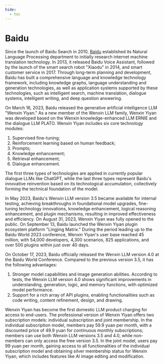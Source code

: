 ```yaml
---
hide:
  - toc
---
```


# Baidu

Since the launch of Baidu Search in 2010, [Baidu](https://www.baidu.com/) established its Natural Language Processing department to initially research internet machine translation technology. In 2013, it released Baidu Voice Assistant, followed by the launch of the smart search robot "Xiaodu" in 2014, and smart customer service in 2017. Through long-term planning and development, Baidu has built a comprehensive language and knowledge technology framework, including knowledge graphs, language understanding and generation technologies, as well as application systems supported by these technologies, such as intelligent search, machine translation, dialogue systems, intelligent writing, and deep question answering.

On March 16, 2023, Baidu released the generative artificial intelligence LLM "Wenxin Yiyan." As a new member of the Wenxin LLM family, Wenxin Yiyan was developed based on the Wenxin knowledge-enhanced LLM ERNIE and the dialogue LLM PLATO. Wenxin Yiyan includes six core technology modules:

1. Supervised fine-tuning;
2. Reinforcement learning based on human feedback;
3. Prompts;
4. Knowledge enhancement;
5. Retrieval enhancement;
6. Dialogue enhancement.

The first three types of technologies are applied in currently popular dialogue LLMs like ChatGPT, while the last three types represent Baidu's innovative reinvention based on its technological accumulation, collectively forming the technical foundation of the model.

In May 2023, Baidu's Wenxin LLM version 3.5 became available for internal testing, achieving breakthroughs in foundational model upgrades, fine-tuning technology innovations, knowledge enhancement, logical reasoning enhancement, and plugin mechanisms, resulting in improved effectiveness and efficiency. On August 31, 2023, Wenxin Yiyan was fully opened to the public. On September 13, Baidu launched the Wenxin Yiyan plugin ecosystem platform "Lingjing Matrix." During the period leading up to the Baidu World 2023 conference, Wenxin Yiyan's user base reached 45 million, with 54,000 developers, 4,300 scenarios, 825 applications, and over 500 plugins within just over 40 days.

On October 17, 2023, Baidu officially released the Wenxin LLM version 4.0 at the Baidu World Conference. Compared to the previous version 3.5, it has the following advantages:

1. Stronger model capabilities and image generation abilities. According to tests, the Wenxin LLM version 4.0 shows significant improvements in understanding, generation, logic, and memory functions, with optimized model performance.
2. Support for a rich array of API plugins, enabling functionalities such as code writing, content refinement, design, and drawing.

Wenxin Yiyan has become the first domestic LLM product charging for access to end-users. The professional version of Wenxin Yiyan offers two subscription models: individual subscription and joint membership. In the individual subscription model, members pay 59.9 yuan per month, with a discounted price of 49.9 yuan for continuous monthly subscriptions; members can use both Wenxin LLM versions 3.5 and 4.0, while non-members can only access the free version 3.5. In the joint model, users pay 99 yuan per month, gaining access to all functionalities of the individual subscription model and obtaining silver membership status for Wenxin Yiyan, which includes features like AI image editing and modification.
